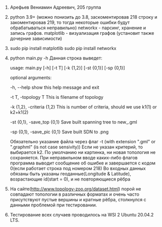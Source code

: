 1.  Арефьев Вениамин Адреевич, 205 группа
2.  python 3.9+ (можно понизить до 3.8, заскоментировав 218 строку и закоментировав 219, то тогда некоторые ошибки будут обрабатываться неправильно)
    networkx - парсинг, хранение и запись графов. 
    matplotlib - визуализация графов (установит также дочерние зависимости)
3.  sudo pip install matplotlib
    sudo pip install networkx
4.  python main.py -h
    Данная строка выведет:
    
    usage: main.py [-h] [-t T] [-k {1,2}] [-st {0,1}] [-sp {0,1}]

    optional arguments:
    
      -h, --help            show this help message and exit
    
      -t T, -topology T     This is filename of topology
      
      -k {1,2}, -criteria {1,2}
                            This is number of criteria, should we use k1(1) or k2+k1(2)
      
      -st {0,1}, -save_top {0,1}
                            Save built spanning tree to new_<name>.gml
      
      -sp {0,1}, -save_pic {0,1}
                            Save built SDN to <name>.png
    
    Обязательно указание файла через флаг -t (with extension ".gml" or ".graphml" (is not case sensivity)) 
    Если не указан критерий, то выбирается k2. По умолчанию ни картинка, ни новая топология не сохраняется.
    При неправильном вводе каких-либо флагов программа выводит сообщение об ошибке и завершается с кодом 0(если работает строка под номером 218)
    Во входных данных обязаны быть указаны геоданные(Longitude & Latitude), возрастающие id(start =  0), и не повторяющиеся рёбра
5.  На сайте(http://www.topology-zoo.org/dataset.html) порой не совпадают топологии в различных форматах и очень часто присутствуют пустые вершины и кратные рёбра, столкнулся с данными проблемой при тестировании.
6.  Тестирование всех случаев проводилось на WSl 2 Ubuntu 20.04.2 LTS.  
